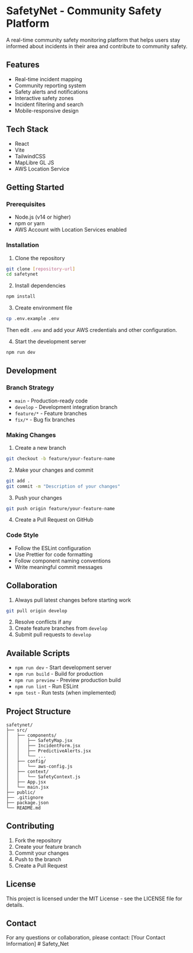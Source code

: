 # SafetyNet - Community Safety Platform

A real-time community safety monitoring platform that helps users stay informed about incidents in their area and contribute to community safety.

## Features

- Real-time incident mapping
- Community reporting system
- Safety alerts and notifications
- Interactive safety zones
- Incident filtering and search
- Mobile-responsive design

## Tech Stack

- React
- Vite
- TailwindCSS
- MapLibre GL JS
- AWS Location Service

## Getting Started

### Prerequisites

- Node.js (v14 or higher)
- npm or yarn
- AWS Account with Location Services enabled

### Installation

1. Clone the repository
```bash
git clone [repository-url]
cd safetynet
```

2. Install dependencies
```bash
npm install
```

3. Create environment file
```bash
cp .env.example .env
```
Then edit `.env` and add your AWS credentials and other configuration.

4. Start the development server
```bash
npm run dev
```

## Development

### Branch Strategy

- `main` - Production-ready code
- `develop` - Development integration branch
- `feature/*` - Feature branches
- `fix/*` - Bug fix branches

### Making Changes

1. Create a new branch
```bash
git checkout -b feature/your-feature-name
```

2. Make your changes and commit
```bash
git add .
git commit -m "Description of your changes"
```

3. Push your changes
```bash
git push origin feature/your-feature-name
```

4. Create a Pull Request on GitHub

### Code Style

- Follow the ESLint configuration
- Use Prettier for code formatting
- Follow component naming conventions
- Write meaningful commit messages

## Collaboration

1. Always pull latest changes before starting work
```bash
git pull origin develop
```

2. Resolve conflicts if any
3. Create feature branches from `develop`
4. Submit pull requests to `develop`

## Available Scripts

- `npm run dev` - Start development server
- `npm run build` - Build for production
- `npm run preview` - Preview production build
- `npm run lint` - Run ESLint
- `npm test` - Run tests (when implemented)

## Project Structure

```
safetynet/
├── src/
│   ├── components/
│   │   ├── SafetyMap.jsx
│   │   ├── IncidentForm.jsx
│   │   ├── PredictiveAlerts.jsx
│   │   └── ...
│   ├── config/
│   │   └── aws-config.js
│   ├── context/
│   │   └── SafetyContext.js
│   ├── App.jsx
│   └── main.jsx
├── public/
├── .gitignore
├── package.json
└── README.md
```

## Contributing

1. Fork the repository
2. Create your feature branch
3. Commit your changes
4. Push to the branch
5. Create a Pull Request

## License

This project is licensed under the MIT License - see the LICENSE file for details.

## Contact

For any questions or collaboration, please contact:
[Your Contact Information] # Safety_Net

